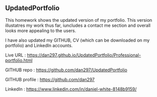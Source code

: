 ## UpdatedPortfolio

This homework shows the updated version of my portfolio. This version illustatres my work thus far, iuncludes a contact me section and overall looks more appealing to the users. 

I have also updated my GITHUB, CV (which can be downloaded on my portfolio) and LinkedIn accounts. 

Live URL : https://dan297.github.io/UpdatedPortfolio/Professional-portfolio.html 

GITHUB repo : https://github.com/dan297/UpdatedPortfolio

GITHUB profile : https://github.com/dan297

LinkedIn : https://www.linkedin.com/in/daniel-white-8148b9159/
